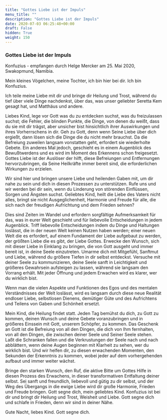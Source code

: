 ```yaml
---
title: "Gottes Liebe ist der Impuls"
menu_title: ""
description: "Gottes Liebe ist der Impuls"
date: 2020-07-03 06:25:48+00:00
draft: False
hidden: True
weight: 150
---
```

### Gottes Liebe ist der Impuls

Konfuzius - empfangen durch Helge Mercker am 25. Mai 2020, Swakopmund, Namibia.

Mein kleines Vögelchen, meine Tochter, ich bin hier bei dir. Ich bin Konfuzius.

Ich teile meine Liebe mit dir und bringe dir Heilung und Trost, während du tief über viele Dinge nachdenkst, über das, was unser geliebter Seretta Kem gesagt hat, und Matthäus und andere.

Liebes Kind, lege vor Gott was du zu entdecken suchst, was du freizulassen suchst; die Fehler, die blinden Punkte, die Dinge, von denen du weißt, dass du sie mit dir trägst, aber unsicher bist hinsichtlich ihrer Auswirkungen und ihres Vorherrschens in dir. Geh zu Gott, denn wenn Seine Liebe über dich ergießt, dann lösen sich die Dinge die du nicht mehr brauchst. Da die Befreiung zuweilen langsam vonstatten geht, erfordert sie wiederholte Gebete. Ein anderes Mal jedoch, geschieht es in einem Augenblick des Bewußtwerdens und es wird im Moment des Erkennens schon freigesetzt. Gottes Liebe ist der Auslöser der hilft, diese Befreiungen und Entfernungen hervorzubringen, da Seine Heilkräfte immer bereit sind, die erforderlichen Wirkungen zu erzielen.

Wir sind hier und bringen unsere Liebe und heilenden Gaben mit, um dir nahe zu sein und dich in diesen Prozessen zu unterstützen. Rufe uns und wir werden bei dir sein, wenn du Linderung von  störenden Einflüssen, Sorgen und Ängsten suchst. Geliebtes Kind, heilt die Liebe des Vaters nicht alles, bringt sie nicht Ausgeglichenheit, Harmonie und Freude für alle, die sich nach der freudigen Aufrichtung und dem Frieden sehnen?

Dies sind Zeiten im Wandel und erfordern sorgfältige Aufmerksamkeit für das, was in eurer Welt geschieht und für liebevolle Entscheidungen in jedem Augenblick. Triff liebevolle Entscheidungen indem du Dinge und Haltungen loslässt, die in der neuen Welt keinen Nutzen haben werden; einer neuen Welt die es erfordert, auf einem Fundament der Liebe aufgebaut zu werden, der größten Liebe die es gibt, der Liebe Gottes. Erwecke den Wunsch, sich mit dieser Liebe in Einklang zu bringen, die von Gott ausgeht und immer bereit ist, in deine Seele einzutreten. Umarme dich mit Mitgefühl, Sanftmut und Liebe, während du größere Tiefen in dir selbst entdeckst. Versuche mit deiner Seele zu kommunizieren, deine Seele sanft in Leichtigkeit und größeres Gewahrsein aufsteigen zu lassen, während sie langsam den Vorrang erhält. Mit jeder Öffnung und jedem Erwachen wird es klarer, wer du wirklich bist.

Wenn man die vielen Aspekte und Funktionen des Egos und des mentalen Verständnisses der Welt loslässt, wird es langsam durch diese neue Realität endloser Liebe, selbstlosen Dienens, demütiger Güte und des Aufrichtens und Teilens von Gaben und Schönheit ersetzt.

Mein Kind, die Heilung findet statt. Jeden Tag bemühst du dich, zu Gott zu kommen, deinen Wunsch und deine Gebete voranzubringen und in größeres Einssein mit Gott, unserem Schöpfer, zu kommen. Das Geschenk an Gott ist die Befreiung von all den Dingen, die dich von Ihm fernhalten, von all den Dingen, die zwischen deiner Seele und Seiner Seele stehen. Laßt die Schranken fallen und die Verkrustungen der Seele nach und nach abblättern, wenn deine Augen beginnen mit Klarheit zu sehen, wer du wirklich bist. Und wir helfen dir, zu diesen erwachenden Momenten, den Sekunden der Erkenntnis zu kommen, wobei jeder auf dem vorhergehenden aufbaut und immer weiter wächst.

Bringe den starken Wunsch, den Ruf, die aktive Bitte um Gottes Hilfe in diesen Prozess des Erwachens, in dieser transformativen Entfaltung deiner selbst. Sei sanft und freundlich, liebevoll und gütig zu dir selbst, und der Weg des Übergangs in die ewige Liebe wird dir große Harmonie, Frieden und Freude bringen.
Gott segne dich, mein geliebtes Kind. Konfuzius ist bei dir und bringt dir Heilung und Trost, Weisheit und Liebe. Gott segne dich und schlafe in Frieden, denn wir sind in deiner Nähe.

Gute Nacht, liebes Kind. Gott segne dich.
